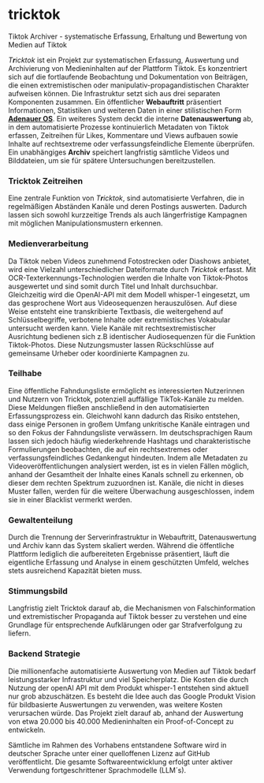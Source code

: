 # tricktok
Tiktok Archiver   - systematische Erfassung, Erhaltung und Bewertung von Medien auf Tiktok


*T**r**icktok* ist ein Projekt zur systematischen Erfassung, Auswertung und Archivierung von Medieninhalten auf der Plattform Tiktok. Es konzentriert sich auf die fortlaufende Beobachtung und Dokumentation von Beiträgen, die einen extremistischen oder manipulativ-propagandistischen Charakter aufweisen können. Die Infrastruktur setzt sich aus drei separaten Komponenten zusammen. Ein öffentlicher **Webauftritt** präsentiert Informationen, Statistiken und weiteren Daten in einer stilistischen Form **[Adenauer OS](https://tricktok.afd-verbot.de)**. Ein weiteres System deckt die interne **Datenauswertung** ab, in dem automatisierte Prozesse kontinuierlich Metadaten von Tiktok erfassen, Zeitreihen für Likes, Kommentare und Views aufbauen sowie Inhalte auf rechtsextreme oder verfassungsfeindliche Elemente überprüfen. Ein unabhängiges **Archiv** speichert langfristig sämtliche Videos und Bilddateien, um sie für spätere Untersuchungen bereitzustellen.

### Tricktok Zeitreihen

Eine zentrale Funktion von *T**r**icktok*, sind automatisierte Verfahren, die in regelmäßigen Abständen Kanäle und deren Postings auswerten. Dadurch lassen sich sowohl kurzzeitige Trends als auch längerfristige Kampagnen mit möglichen Manipulationsmustern erkennen. 

### Medienverarbeitung

Da Tiktok neben Videos zunehmend Fotostrecken oder Diashows anbietet, wird eine Vielzahl unterschiedlicher Dateiformate durch *T**r**icktok* erfasst. Mit OCR-Texterkennungs-Technologien werden die Inhalte von Tiktok-Photos ausgewertet und sind somit durch Titel und Inhalt durchsuchbar. Gleichzeitig wird die OpenAI-API mit dem Modell whisper-1 eingesetzt, um das gesprochene Wort aus Videosequenzen herauszulösen. Auf diese Weise entsteht eine transkribierte Textbasis, die weitergehend auf Schlüsselbegriffe, verbotene Inhalte oder extremistisches Vokabular untersucht werden kann. Viele Kanäle mit rechtsextremistischer Ausrichtung bedienen sich z.B identischer Audiosequenzen für die Funktion Tiktok-Photos. Diese Nutzungsmuster lassen Rückschlüsse auf gemeinsame Urheber oder koordinierte Kampagnen zu.

### Teilhabe

Eine öffentliche Fahndungsliste ermöglicht es interessierten Nutzerinnen und Nutzern von Tricktok, potenziell auffällige TikTok-Kanäle zu melden. Diese Meldungen fließen anschließend in den automatisierten Erfassungsprozess ein. Gleichwohl kann dadurch das Risiko entstehen, dass einige Personen in großem Umfang unkritische Kanäle eintragen und so den Fokus der Fahndungsliste verwässern.
Im deutschsprachigen Raum lassen sich jedoch häufig wiederkehrende Hashtags und charakteristische Formulierungen beobachten, die auf ein rechtsextremes oder verfassungsfeindliches Gedankengut hindeuten. Indem alle Metadaten zu Videoveröffentlichungen analysiert werden, ist es in vielen Fällen möglich, anhand der Gesamtheit der Inhalte eines Kanals schnell zu erkennen, ob dieser dem rechten Spektrum zuzuordnen ist. Kanäle, die nicht in dieses Muster fallen, werden für die weitere Überwachung ausgeschlossen, indem sie in einer Blacklist vermerkt werden.


### Gewaltenteilung

Durch die Trennung der Serverinfrastruktur in Webauftritt, Datenauswertung und Archiv kann das System skaliert werden. Während die öffentliche Plattform lediglich die aufbereiteten Ergebnisse präsentiert, läuft die eigentliche Erfassung und Analyse in einem geschützten Umfeld, welches stets ausreichend Kapazität bieten muss.

### Stimmungsbild

Langfristig zielt Tricktok darauf ab, die Mechanismen von Falschinformation und extremistischer Propaganda auf Tiktok besser zu verstehen und eine Grundlage für entsprechende Aufklärungen oder gar Strafverfolgung zu liefern.


### Backend Strategie

Die millionenfache automatisierte Auswertung von Medien auf Tiktok bedarf leistungsstarker Infrastruktur und viel Speicherplatz. Die Kosten die durch Nutzung der openAI API mit dem Produkt whisper-1 entstehen sind aktuell nur grob abzuschätzen. Es besteht die Idee auch das Google Produkt Vision für bildbasierte Auswertungen zu verwenden, was weitere Kosten verursachen würde. Das Projekt zielt darauf ab, anhand der Auswertung von etwa 20.000 bis 40.000 Medieninhalten ein Proof-of-Concept zu entwickeln.



Sämtliche im Rahmen des Vorhabens entstandene Software wird in deutscher Sprache unter einer quelloffenen Lizenz auf GitHub veröffentlicht.
Die gesamte Softwareentwicklung erfolgt unter aktiver Verwendung fortgeschrittener Sprachmodelle (LLM´s). 